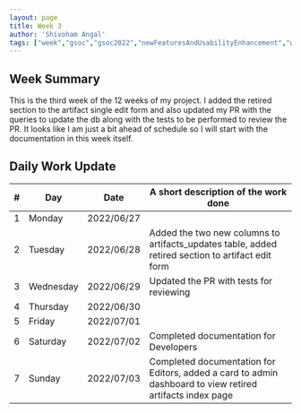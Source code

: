 ```yaml
---
layout: page
title: Week 3
author: 'Shivoham Angal'
tags: ["week","gsoc","gsoc2022","newFeaturesAndUsabilityEnhancement","week#3","eval#1"]
---
```


## Week Summary

This is the third week of the 12 weeks of my project. I added the retired section to the artifact single edit form and also updated my PR with the queries to update the db along with the tests to be performed to review the PR. It looks like I am just a bit ahead of schedule so I will start with the documentation in this week itself. 

## Daily Work Update

|\#|Day|Date|A short description of the work done|  
|---	|---	|---	|---	|  
|1   	| Monday 	|   2022/06/27	|  |  
|2   	| Tuesday  	|   2022/06/28	| Added the two new columns to artifacts_updates table, added retired section to artifact edit form	|  
|3   	| Wednesday |  2022/06/29 	| Updated the PR with tests for reviewing |  
|4   	| Thursday  |   2022/06/30	|  |  
|5   	| Friday  	|   2022/07/01	|  |  
|6   	| Saturday  |  2022/07/02	|  Completed documentation for Developers|  
|7   	| Sunday  	|   2022/07/03	| Completed documentation for Editors, added a card to admin dashboard to view retired artifacts index page |  
